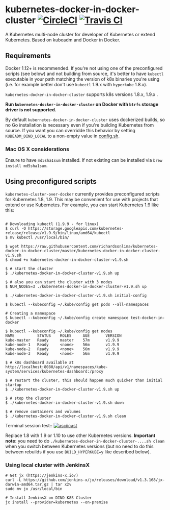 # kubernetes-docker-in-docker-cluster [![CircleCI](https://circleci.com/gh/richardsonlima/kubernetes-docker-in-docker-cluster/tree/master.svg?style=svg)](https://circleci.com/gh/richardsonlima/kubernetes-docker-in-docker-cluster/tree/master) [![Travis CI](https://travis-ci.org/richardsonlima/kubernetes-docker-in-docker-cluster.svg?branch=master)](https://travis-ci.org/richardsonlima/kubernetes-docker-in-docker-cluster)
A Kubernetes multi-node cluster for developer of Kubernetes or extend Kubernetes. Based on kubeadm and Docker in
Docker.

## Requirements
Docker 1.12+ is recommended. If you're not using one of the
preconfigured scripts (see below) and not building from source, it's
better to have `kubectl` executable in your path matching the
version of k8s binaries you're using (i.e. for example better don't
use `kubectl` 1.9.x with `hyperkube` 1.8.x).

`kubernetes-docker-in-docker-cluster` supports k8s versions 1.8.x, 1.9.x .

**Run `kubernetes-docker-in-docker-cluster` on Docker with `btrfs`
storage driver is not supported.**

By default `kubernetes-docker-in-docker-cluster` uses dockerized builds, so no Go
installation is necessary even if you're building Kubernetes from
source. If you want you can overridde this behavior by setting
`KUBEADM_DIND_LOCAL` to a non-empty value in [config.sh](config.sh).

### Mac OS X considerations

Ensure to have `md5sha1sum` installed. If not existing can be installed via `brew install md5sha1sum`.

## Using preconfigured scripts
`kubernetes-cluster-over-docker` currently provides preconfigured scripts for
Kubernetes 1.8, 1.9. This may be convenient for use with
projects that extend or use Kubernetes. For example, you can start
Kubernetes 1.9 like this:

```shell

# Downloading kubectl (1.9.9 - for linux) 
$ curl -O https://storage.googleapis.com/kubernetes-release/release/v1.9.9/bin/linux/amd64/kubectl
$ mv kubectl /usr/local/bin/

$ wget https://raw.githubusercontent.com/richardsonlima/kubernetes-docker-in-docker-cluster/master/kubernetes-docker-in-docker-cluster-v1.9.sh
$ chmod +x kubernetes-docker-in-docker-cluster-v1.9.sh

$ # start the cluster
$ ./kubernetes-docker-in-docker-cluster-v1.9.sh up

$ # also you can start the cluster with 3 nodes
$ NUM_NODES=3 ./kubernetes-docker-in-docker-cluster-v1.9.sh up

$ ./kubernetes-docker-in-docker-cluster-v1.9.sh initial-config 

$ kubectl --kubeconfig ~/.kube/config get pods --all-namespaces

# Creating a namespace
$ kubectl --kubeconfig ~/.kube/config create namespace test-docker-in-docker

$ kubectl --kubeconfig ~/.kube/config get nodes
NAME          STATUS    ROLES     AGE       VERSION
kube-master   Ready     master    57m       v1.9.9
kube-node-1   Ready     <none>    56m       v1.9.9
kube-node-2   Ready     <none>    56m       v1.9.9
kube-node-3   Ready     <none>    56m       v1.9.9

$ # k8s dashboard available at http://localhost:8080/api/v1/namespaces/kube-system/services/kubernetes-dashboard:/proxy

$ # restart the cluster, this should happen much quicker than initial startup
$ ./kubernetes-docker-in-docker-cluster-v1.9.sh up

$ # stop the cluster
$ ./kubernetes-docker-in-docker-cluster-v1.9.sh down

$ # remove containers and volumes
$ ./kubernetes-docker-in-docker-cluster-v1.9.sh clean
```

Terminal session test::
[![asciicast](https://asciinema.org/a/195341.png)](https://asciinema.org/a/195341?autoplay=1) 

Replace 1.8 with 1.9 or 1.10 to use other Kubernetes versions.
**Important note:** you need to do `./kubernetes-docker-in-docker-cluster-....sh clean` when
you switch between Kubernetes versions (but no need to do this between
rebuilds if you use `BUILD_HYPERKUBE=y` like described below).

### Using local cluster with JenkinsX 

 
```shell 
# Get jx (https://jenkins-x.io/)
curl -L https://github.com/jenkins-x/jx/releases/download/v1.3.168/jx-darwin-amd64.tar.gz | tar xzv 
sudo mv jx /usr/local/bin

# Install JenkinsX on DIND K8S Cluster
jx install --provider=kubernetes --on-premise
```

